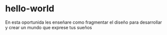 # hello-world
 En esta oportunida les enseñare como fragmentar el diseño
 para desarrollar y crear un mundo que exprese tus sueños
